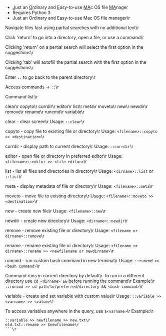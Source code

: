 - <ins>J</ins>ust an <ins>O</ins>rdinary and <ins>E</ins>asy-to-use <ins>MA</ins>c OS file <ins>MA</ins>nager
- Requires Python 3
- Just an Ordinary and Easy-to-use Mac OS file manager\r

Navigate files fast using partial searches with no additional text\r

Click 'return' to go into a directory, open a file, or use a command\r

Clicking 'return' on a pertial search will select the first option in the suggestions\r

Clicking 'tab' will autofill the partial search with the first option in the suggestions\r

Enter `..` to go back to the parent directory\r

Access commands -> `::`\r

Command list:\r

clear\r
copyto\r
currdir\r
editor\r
list\r
meta\r
moveto\r
new\r
newdir\r
remove\r
rename\r
runcmd\r
variable\r

clear - clear screen\r
Usage: `::clear`\r

copyto - copy file to existing file or directory\r
Usage: `<filename>::copyto >> <destination>`\r

currdir - display path to current directory\r
Usage: `::currdir`\r

editor - open file or directory in preferred editor\r
Usage: `<filename>::editor >> <file editor>`\r

list - list all files and directories in directory\r
Usage: `<dirname>::list` or `::list`\r

meta - display metadata of file or directory\r
Usage: `<filename>::meta`\r

moveto - move file to existing directory\r
Usage: `<filename>::moveto >> <destination>`\r

new - create new file\r
Usage: `<filename>::new`\r

newdir - create new directory\r
Usage: `<dirname>::newdir`\r

remove - remove existing file or directory\r
Usage: `<filename or dirname>::remove`\r

rename - rename existing file or directory\r
Usage: `<filename or dirname>::rename >> <newfilename or newdirname>`\r

runcmd - run custom bash command in new terminal\r
Usage: `::runcmd >> <bash command>`\r

Command runs in current directory by default\r
To run in a different directory use `cd <dirname> &&` before running the command\r
Example:\r
`::runcmd >> cd path/to/preferred/directory && <bash command>`\r

variable - create and set variable with custom value\r
Usage: `::variable >> <varname> >> <value>`\r

To access variables anywhere in the query, use `$<varname>`\r
Example:\r
```\r
::variable >> newfilename >> new.txt\r
old.txt::rename >> $newfilename\r
```\r
